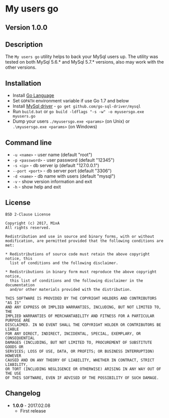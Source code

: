 # My users go
## Version 1.0.0
## Description
The `My users go` utility helps to back your MySql users up. The utility was tested on both MySql 5.6.* and MySql 5.7.* versions, also may work with the other versions.
## Installation
* Install [Go Language](https://golang.org/)
* Set `GOPATH` environment variable if use Go 1.7 and below
* Install [MySql driver](https://github.com/go-sql-driver/mysql) - `go get github.com/go-sql-driver/mysql`
* Run `build.bat` or `go build -ldflags "-s -w" -o myusersgo.exe myusers.go`
* Dump your users `./myusersgo.exe <params>` (on Unix) or `.\myusersgo.exe <params>` (on Windows)
## Command line
* `-u <name>` - user name (default "root")
* `-p <password>` - user password (default "12345")
* `-s <ip>` - db server ip (default "127.0.0.1")
* `--port <port>` - db server port (default "3306")
* `-d <name>` - db name with users (default "mysql")
* `-v` - show version information and exit
* `-h` - show help and exit
## License
```
BSD 2-Clause License

Copyright (c) 2017, M1xA
All rights reserved.

Redistribution and use in source and binary forms, with or without
modification, are permitted provided that the following conditions are met:

* Redistributions of source code must retain the above copyright notice, this
  list of conditions and the following disclaimer.

* Redistributions in binary form must reproduce the above copyright notice,
  this list of conditions and the following disclaimer in the documentation
  and/or other materials provided with the distribution.

THIS SOFTWARE IS PROVIDED BY THE COPYRIGHT HOLDERS AND CONTRIBUTORS "AS IS"
AND ANY EXPRESS OR IMPLIED WARRANTIES, INCLUDING, BUT NOT LIMITED TO, THE
IMPLIED WARRANTIES OF MERCHANTABILITY AND FITNESS FOR A PARTICULAR PURPOSE ARE
DISCLAIMED. IN NO EVENT SHALL THE COPYRIGHT HOLDER OR CONTRIBUTORS BE LIABLE
FOR ANY DIRECT, INDIRECT, INCIDENTAL, SPECIAL, EXEMPLARY, OR CONSEQUENTIAL
DAMAGES (INCLUDING, BUT NOT LIMITED TO, PROCUREMENT OF SUBSTITUTE GOODS OR
SERVICES; LOSS OF USE, DATA, OR PROFITS; OR BUSINESS INTERRUPTION) HOWEVER
CAUSED AND ON ANY THEORY OF LIABILITY, WHETHER IN CONTRACT, STRICT LIABILITY,
OR TORT (INCLUDING NEGLIGENCE OR OTHERWISE) ARISING IN ANY WAY OUT OF THE USE
OF THIS SOFTWARE, EVEN IF ADVISED OF THE POSSIBILITY OF SUCH DAMAGE.
```
## Changelog
* __1.0.0__ - 2017.02.08
  * First release
